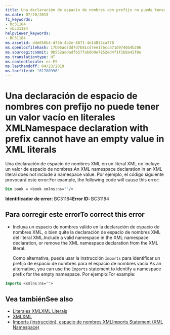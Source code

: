 ```yaml
---
title: Una declaración de espacio de nombres con prefijo no puede tener un valor vacío en literales XML
ms.date: 07/20/2015
f1_keywords:
- bc31184
- vbc31184
helpviewer_keywords:
- BC31184
ms.assetid: dde656b4-df3b-4a2e-8871-4e14832ca778
ms.openlocfilehash: 17b05ad7dd7d7b81cd7ee176cca71d9746b4b206
ms.sourcegitcommit: 9b552addadfb57fab0b9e7852ed4f1f1b8a42f8e
ms.translationtype: HT
ms.contentlocale: es-ES
ms.lasthandoff: 04/23/2019
ms.locfileid: "61780996"
---
```

# <a name="namespace-declaration-with-prefix-cannot-have-an-empty-value-in-xml-literals"></a><span data-ttu-id="9fa3a-102">Una declaración de espacio de nombres con prefijo no puede tener un valor vacío en literales XML</span><span class="sxs-lookup"><span data-stu-id="9fa3a-102">Namespace declaration with prefix cannot have an empty value in XML literals</span></span>
<span data-ttu-id="9fa3a-103">Una declaración de espacio de nombres XML en un literal XML no incluye un valor de espacio de nombres.</span><span class="sxs-lookup"><span data-stu-id="9fa3a-103">An XML namespace declaration in an XML literal does not include a namespace value.</span></span> <span data-ttu-id="9fa3a-104">Por ejemplo, el código siguiente provocará este error:</span><span class="sxs-lookup"><span data-stu-id="9fa3a-104">For example, the following code will cause this error:</span></span>  
  
```vb  
Dim book = <book xmlns:ns=""/>  
```  
  
 <span data-ttu-id="9fa3a-105">**Identificador de error:** BC31184</span><span class="sxs-lookup"><span data-stu-id="9fa3a-105">**Error ID:** BC31184</span></span>  
  
## <a name="to-correct-this-error"></a><span data-ttu-id="9fa3a-106">Para corregir este error</span><span class="sxs-lookup"><span data-stu-id="9fa3a-106">To correct this error</span></span>  
  
- <span data-ttu-id="9fa3a-107">Incluya un espacio de nombres válido en la declaración de espacio de nombres XML, o bien quite la declaración de espacio de nombres XML del literal XML.</span><span class="sxs-lookup"><span data-stu-id="9fa3a-107">Include a valid namespace in the XML namespace declaration, or remove the XML namespace declaration from the XML literal.</span></span>  
  
     <span data-ttu-id="9fa3a-108">Como alternativa, puede usar la instrucción `Imports` para identificar un prefijo de espacio de nombres para el espacio de nombres vacío.</span><span class="sxs-lookup"><span data-stu-id="9fa3a-108">As an alternative, you can use the `Imports` statement to identify a namespace prefix for the empty namespace.</span></span> <span data-ttu-id="9fa3a-109">Por ejemplo:</span><span class="sxs-lookup"><span data-stu-id="9fa3a-109">For example:</span></span>  
  
```vb  
Imports <xmlns:ns="">  
```  
  
## <a name="see-also"></a><span data-ttu-id="9fa3a-110">Vea también</span><span class="sxs-lookup"><span data-stu-id="9fa3a-110">See also</span></span>

- [<span data-ttu-id="9fa3a-111">Literales XML</span><span class="sxs-lookup"><span data-stu-id="9fa3a-111">XML Literals</span></span>](../../visual-basic/language-reference/xml-literals/index.md)
- [<span data-ttu-id="9fa3a-112">XML</span><span class="sxs-lookup"><span data-stu-id="9fa3a-112">XML</span></span>](../../visual-basic/programming-guide/language-features/xml/index.md)
- [<span data-ttu-id="9fa3a-113">Imports (instrucción), espacio de nombres XML</span><span class="sxs-lookup"><span data-stu-id="9fa3a-113">Imports Statement (XML Namespace)</span></span>](../../visual-basic/language-reference/statements/imports-statement-xml-namespace.md)
